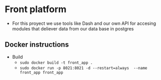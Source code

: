 # Front platform 

- For this proyect we use tools like Dash and our own API for accesing modules that deliever data from our data base in postgres 

## Docker instructions 

- Build
    - `sudo docker build -t front_app .`
    - `sudo docker run -p 8021:8021 -d --restart=always  --name front_app front_app` 